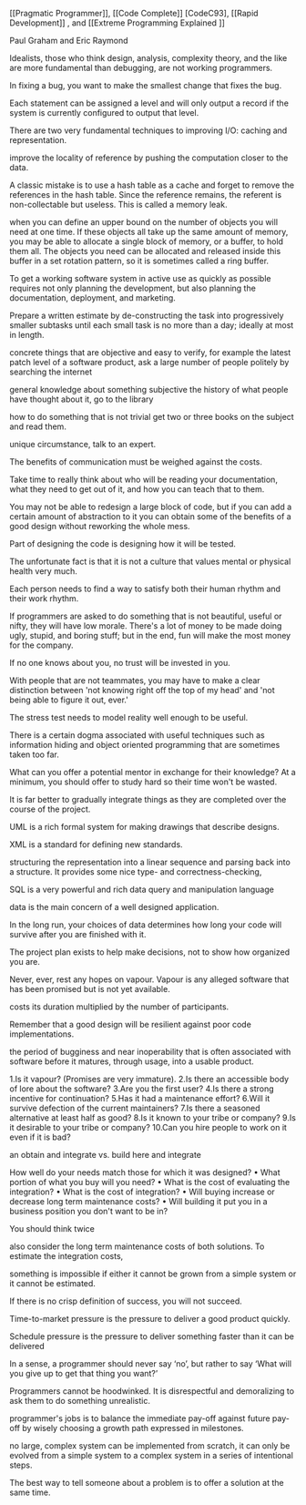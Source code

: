 [[Pragmatic Programmer]], [[Code Complete]] [CodeC93], [[Rapid Development]] , and [[Extreme Programming Explained ]]

Paul Graham and Eric Raymond

Idealists, those who think design, analysis, complexity theory, and the like are more fundamental than debugging, are not working programmers.

In fixing a bug, you want to make the smallest change that fixes the bug.

Each statement can be assigned a level and will only output a record if the system is currently configured to output that level.

There are two very fundamental techniques to improving I/O: caching and representation.

improve the locality of reference by pushing the computation closer to the data.

A classic mistake is to use a hash table as a cache and forget to remove the references in the hash table. Since the reference remains, the referent is non-collectable but useless. This is called a memory leak.

when you can define an upper bound on the number of objects you will need at one time. If these objects all take up the same amount of memory, you may be able to allocate a single block of memory, or a buffer, to hold them all. The objects you need can be allocated and released inside this buffer in a set rotation pattern, so it is sometimes called a ring buffer.

To get a working software system in active use as quickly as possible requires not only planning the development, but also planning the documentation, deployment, and marketing.

Prepare a written estimate by de-constructing the task into progressively smaller subtasks until each small task is no more than a day; ideally at most in length.

concrete things that are objective and easy to verify, for example the latest patch level of a software product, ask a large number of people politely by searching the internet

general knowledge about something subjective the history of what people have thought about it, go to the library

how to do something that is not trivial get two or three books on the subject and read them.

unique circumstance, talk to an expert.

The benefits of communication must be weighed against the costs.

Take time to really think about who will be reading your documentation, what they need to get out of it, and how you can teach that to them.

You may not be able to redesign a large block of code, but if you can add a certain amount of abstraction to it you can obtain some of the benefits of a good design without reworking the whole mess.

Part of designing the code is designing how it will be tested.

The unfortunate fact is that it is not a culture that values mental or physical health very much.

Each person needs to find a way to satisfy both their human rhythm and their work rhythm.

If programmers are asked to do something that is not beautiful, useful or nifty, they will have low morale. There's a lot of money to be made doing ugly, stupid, and boring stuff; but in the end, fun will make the most money for the company.

If no one knows about you, no trust will be invested in you.

With people that are not teammates, you may have to make a clear distinction between 'not knowing right off the top of my head' and 'not being able to figure it out, ever.'

The stress test needs to model reality well enough to be useful.

There is a certain dogma associated with useful techniques such as information hiding and object oriented programming that are sometimes taken too far.

What can you offer a potential mentor in exchange for their knowledge? At a minimum, you should offer to study hard so their time won't be wasted.

It is far better to gradually integrate things as they are completed over the course of the project.

UML is a rich formal system for making drawings that describe designs.

XML is a standard for defining new standards.

structuring the representation into a linear sequence and parsing back into a structure. It provides some nice type- and correctness-checking,

SQL is a very powerful and rich data query and manipulation language

data is the main concern of a well designed application.

In the long run, your choices of data determines how long your code will survive after you are finished with it.

The project plan exists to help make decisions, not to show how organized you are.

Never, ever, rest any hopes on vapour. Vapour is any alleged software that has been promised but is not yet available.

costs its duration multiplied by the number of participants.

Remember that a good design will be resilient against poor code implementations.

the period of bugginess and near inoperability that is often associated with software before it matures, through usage, into a usable product.

1.Is it vapour? (Promises are very immature). 
2.Is there an accessible body of lore about the software? 
3.Are you the first user? 
4.Is there a strong incentive for continuation? 
5.Has it had a maintenance effort? 
6.Will it survive defection of the current maintainers? 
7.Is there a seasoned alternative at least half as good? 
8.Is it known to your tribe or company? 
9.Is it desirable to your tribe or company? 
10.Can you hire people to work on it even if it is bad?

an obtain and integrate vs. build here and integrate

How well do your needs match those for which it was designed? 
• What portion of what you buy will you need? 
• What is the cost of evaluating the integration? 
• What is the cost of integration? 
• Will buying increase or decrease long term maintenance costs? 
• Will building it put you in a business position you don't want to be in? 


You should think twice

also consider the long term maintenance costs of both solutions. To estimate the integration costs,

something is impossible if either it cannot be grown from a simple system or it cannot be estimated.

If there is no crisp definition of success, you will not succeed.

Time-to-market pressure is the pressure to deliver a good product quickly.

Schedule pressure is the pressure to deliver something faster than it can be delivered

In a sense, a programmer should never say ‘no’, but rather to say ‘What will you give up to get that thing you want?’

Programmers cannot be hoodwinked. It is disrespectful and demoralizing to ask them to do something unrealistic.

programmer's jobs is to balance the immediate pay-off against future pay-off by wisely choosing a growth path expressed in milestones.

no large, complex system can be implemented from scratch, it can only be evolved from a simple system to a complex system in a series of intentional steps.

The best way to tell someone about a problem is to offer a solution at the same time.
